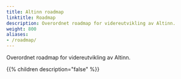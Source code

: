 ```yaml
---
title: Altinn roadmap
linktitle: Roadmap
description: Overordnet roadmap for videreutvikling av Altinn.
weight: 800
aliases:
- /roadmap/
---
```


Overordnet roadmap for videreutvikling av Altinn.

{{% children description="false" %}}
